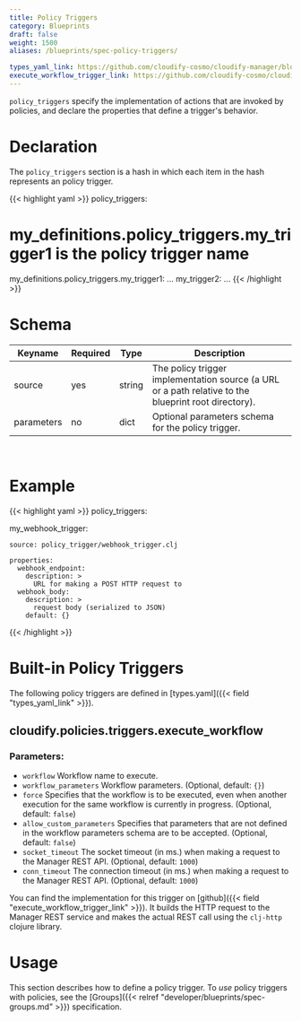 ```yaml
---
title: Policy Triggers
category: Blueprints
draft: false
weight: 1500
aliases: /blueprints/spec-policy-triggers/

types_yaml_link: https://github.com/cloudify-cosmo/cloudify-manager/blob/3.3/resources/rest-service/cloudify/types/types.yaml
execute_workflow_trigger_link: https://github.com/cloudify-cosmo/cloudify-manager/blob/3.3/resources/rest-service/cloudify/triggers/execute_workflow.clj
---
```


`policy_triggers` specify the implementation of actions that are invoked by policies, and declare the properties that define a trigger's behavior.

# Declaration

The `policy_triggers` section is a hash in which each item in the hash represents an policy trigger.

{{< highlight  yaml >}}
policy_triggers:
  # my_definitions.policy_triggers.my_trigger1 is the policy trigger name
  my_definitions.policy_triggers.my_trigger1:
    ...
  my_trigger2:
    ...
{{< /highlight >}}


# Schema

Keyname     | Required | Type        | Description
----------- | -------- | ----        | -----------
source      | yes      | string      | The policy trigger implementation source (a URL or a path relative to the blueprint root directory).
parameters  | no       | dict        | Optional parameters schema for the policy trigger.


<br>

# Example

{{< highlight  yaml >}}
policy_triggers:

  my_webhook_trigger:

    source: policy_trigger/webhook_trigger.clj

    properties:
      webhook_endpoint:
        description: >
          URL for making a POST HTTP request to
      webhook_body:
        description: >
          request body (serialized to JSON)
        default: {}

{{< /highlight >}}


# Built-in Policy Triggers

The following policy triggers are defined in [types.yaml]({{< field "types_yaml_link" >}}).

## cloudify.policies.triggers.execute_workflow

### Parameters:

* `workflow` Workflow name to execute.
* `workflow_parameters` Workflow parameters. (Optional, default: `{}`)
* `force` Specifies that the workflow is to be executed, even when another execution for the same workflow is currently in progress. (Optional, default: `false`)
* `allow_custom_parameters` Specifies that parameters that are not defined in the workflow parameters schema are to be accepted. (Optional, default: `false`)
* `socket_timeout` The socket timeout (in ms.) when making a request to the Manager REST API. (Optional, default: `1000`)
* `conn_timeout` The connection timeout (in ms.) when making a request to the Manager REST API. (Optional, default: `1000`)

You can find the implementation for this trigger on [github]({{< field "execute_workflow_trigger_link" >}}). It builds the HTTP request to the Manager REST service and makes the actual REST call using the `clj-http` clojure library.

# Usage
This section describes how to define a policy trigger. To _use_ policy triggers with policies,
see the [Groups]({{< relref "developer/blueprints/spec-groups.md" >}}) specification.
